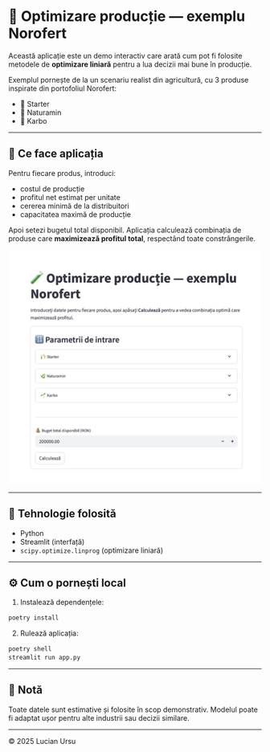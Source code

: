 
# 🧪 Optimizare producție — exemplu Norofert

Această aplicație este un demo interactiv care arată cum pot fi folosite
metodele de **optimizare liniară** pentru a lua decizii mai bune în producție.

Exemplul pornește de la un scenariu realist din agricultură, cu 3 produse
inspirate din portofoliul Norofert:

- 🌾 Starter
- 🌿 Naturamin
- 🌱 Karbo

---

## 🎯 Ce face aplicația

Pentru fiecare produs, introduci:
- costul de producție
- profitul net estimat per unitate
- cererea minimă de la distribuitori
- capacitatea maximă de producție

Apoi setezi bugetul total disponibil.
Aplicația calculează combinația de produse care **maximizează profitul total**,
respectând toate constrângerile.

![Captură de ecran](./screenshot.png)

---

## 🧠 Tehnologie folosită

- Python
- Streamlit (interfață)
- `scipy.optimize.linprog` (optimizare liniară)

---

## ⚙️ Cum o pornești local

1. Instalează dependențele:
```bash
poetry install
```

2. Rulează aplicația:
```bash
poetry shell
streamlit run app.py
```

---

## 📌 Notă

Toate datele sunt estimative și folosite în scop demonstrativ.
Modelul poate fi adaptat ușor pentru alte industrii sau decizii similare.

---

© 2025 Lucian Ursu
